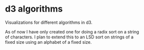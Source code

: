 # d3 algorithms
  
Visualizations for different algorithms in d3.  
  
As of now I have only created one for doing a radix sort on a string  
of characters. I plan to extend this to an LSD sort on strings of a  
fixed size using an alphabet of a fixed size.  
